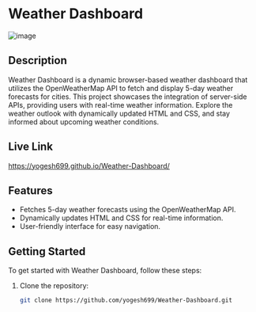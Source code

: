# Weather Dashboard

![image](https://github.com/Yogesh699/Weather-Dashboard/assets/143371945/3313b8ec-6ebe-488b-9d7b-929432b24633)

## Description

Weather Dashboard is a dynamic browser-based weather dashboard that utilizes the OpenWeatherMap API to fetch and display 5-day weather forecasts for cities. This project showcases the integration of server-side APIs, providing users with real-time weather information. Explore the weather outlook with dynamically updated HTML and CSS, and stay informed about upcoming weather conditions.

## Live Link

https://yogesh699.github.io/Weather-Dashboard/

## Features

- Fetches 5-day weather forecasts using the OpenWeatherMap API.
- Dynamically updates HTML and CSS for real-time information.
- User-friendly interface for easy navigation.

## Getting Started

To get started with Weather Dashboard, follow these steps:

1. Clone the repository:

   ```bash
   git clone https://github.com/yogesh699/Weather-Dashboard.git
